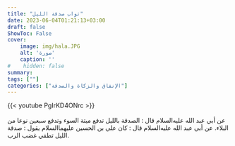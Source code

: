 ```yaml
---
title: "ثواب صدقة الليل"
date: 2023-06-04T01:21:13+03:00
draft: false
ShowToc: False
cover:
    image: img/hala.JPG
    alt: 'صورة'
    caption: ''
#    hidden: false
summary: 
tags: [""]
categories: ["الإنفاق والزكاة والصدقة"]
---
```

{{< youtube PgIrKD4ONrc >}}  
 <br>
عن أبي عبد الله عليه‌السلام قال : الصدقة بالليل تدفع
ميتة السوء وتدفع سبعين نوعا من البلاء.
عن أبي عبد الله عليه‌السلام
قال : كان علي بن الحسين عليهما‌السلام يقول : صدقة الليل تطفي
غضب الرب.

